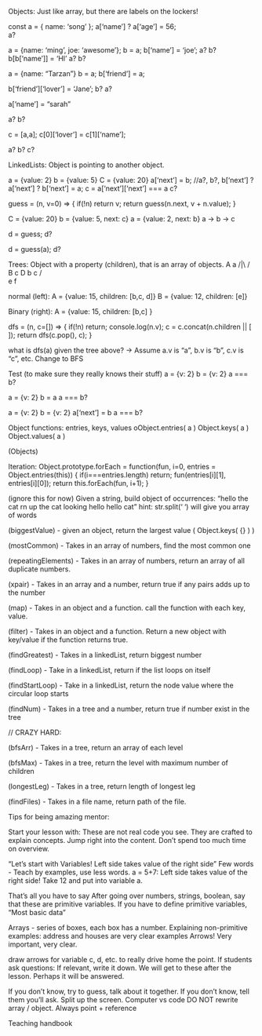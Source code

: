 Objects: Just like array, but there are labels on the lockers!

const a = { name: ‘song’ };
a[‘name’] ?
a[‘age’]  = 56;  
a?

a = {name: ‘ming’, joe: ‘awesome’};
b = a;
b[‘name’] = ‘joe’;
a? 
b?
b[b[‘name’]] = ‘HI’
a?
b?

a = {name: “Tarzan”}
b = a;
b[‘friend’] =  a;

b[‘friend’][‘lover’] = ‘Jane’; 
b?
a?

a[‘name’] = “sarah”

a? 
b?

c = [a,a];
c[0][‘lover’] = c[1][‘name’];

a? b? c?

LinkedLists: Object is pointing to another object. 

a = {value: 2}
b = {value: 5}
C = {value: 20}
a[‘next’] = b;  //a?, b?, b[‘next’] ? a[‘next’] ?
b[‘next’] = a; 
c = a[‘next’][‘next’] === a
c?

guess = (n, v=0) => {
  if(!n) return v;
  return guess(n.next, v + n.value);
}

C = {value: 20}
b = {value: 5, next: c}
a = {value: 2, next: b}
a -> b -> c

d = guess;
d?

d = guess(a);
d?


Trees: Object with a property (children), that is an array of objects.
     A		      	    a
    /|\    	 	   / \
   B c D		  b   c	
 /      \
e        f

normal (left):
A = {value: 15, children: [b,c, d]}
B = {value: 12, children: [e]}

Binary (right):
A = {value: 15, children: [b,c] }

dfs = (n, c=[]) => {
  if(!n) return;
  console.log(n.v);
  c = c.concat(n.children || [ ]);
  return dfs(c.pop(), c);
}

what is dfs(a) given the tree above? ->
Assume a.v is “a”, b.v is “b”, c.v is “c”, etc.
Change to BFS

Test (to make sure they really knows their stuff)
a = {v: 2}
b = {v: 2}
a === b?

a = {v: 2}
b = a
a === b?

a = {v: 2}
b = {v: 2}
a[‘next’] = b
a === b?


Object functions: entries, keys, values
oObject.entries( a )
Object.keys( a )
Object.values( a )

(Objects)

Iteration:
Object.prototype.forEach = function(fun, i=0, entries = Object.entries(this)) {
  if(i===entries.length) return;
  fun(entries[i][1], entries[i][0]);
  return this.forEach(fun, i+1);
}

(ignore this for now)
Given a string, build object of occurrences: 
“hello the cat rn up the cat looking hello hello cat”
hint: str.split(‘ ‘) will give you array of words


(biggestValue) - given an object, return the largest value ( Object.keys( {} ) )

(mostCommon) - Takes in an array of numbers, find the most common one 

(repeatingElements) - Takes in an array of numbers, return an array of all duplicate numbers. 

(xpair) - Takes in an array and a number, return true if any pairs adds up to the number

(map) - Takes in an object and a function. call the function with each key, value.

(filter) - Takes in an object and a function. Return a new object with key/value if the function returns true.

(findGreatest) - Takes in a linkedList, return biggest number

(findLoop) - Take in a linkedList, return if the list loops on itself

(findStartLoop) - Take in a linkedList, return the node value where the circular loop starts

(findNum) - Takes in a tree and a number, return true if number exist in the tree


// CRAZY HARD:

(bfsArr) - Takes in a tree, return an array of each level

(bfsMax) - Takes in a tree, return the level with maximum number of children

(longestLeg) - Takes in a tree, return length of longest leg

(findFiles) - Takes in a file name, return path of the file.


Tips for being amazing mentor:

Start your lesson with: These are not real code you see. They are crafted to explain concepts.
Jump right into the content. Don’t spend too much time on overview. 

“Let’s start with Variables! Left side takes value of the right side”
Few words - Teach by examples, use less words.
a = 5+7: Left side takes value of the right side! Take 12 and put into variable a. 

That’s all you have to say
After going over numbers, strings, boolean, say that these are primitive variables. 
If you have to define primitive variables, “Most basic data”

Arrays - series of boxes, each box has a number.
Explaining non-primitive examples: address and houses are very clear examples
Arrows! Very important, very clear. 

draw arrows for variable c, d, etc. to really drive home the point.
If students ask questions:
If relevant, write it down. We will get to these after the lesson. Perhaps it will be answered.

If you don’t know, try to guess, talk about it together. If you don’t know, tell them you’ll ask.
Split up the screen. Computer vs code
DO NOT rewrite array / object. Always point + reference

Teaching handbook
